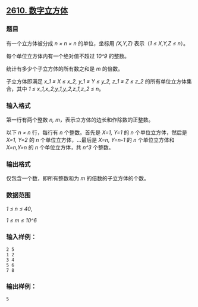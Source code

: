 ## [2610. 数字立方体](https://www.acwing.com/problem/content/2612/)

### 题目

有一个立方体被分成 *n × n × n* 的单位，坐标用 *(X,Y,Z)* 表示（*1 ≤ X,Y,Z ≤ n*）。

每个单位立方体内有一个绝对值不超过 *10^9* 的整数。

统计有多少个子立方体的所有数之和是 *m* 的倍数。

子立方体即满足 *x_1 ≤ X ≤ x_2, y_1 ≤ Y ≤ y_2, z_1 ≤ Z ≤ z_2* 的所有单位立方体集合，其中 *1 ≤ x_1,x_2,y_1,y_2,z_1,z_2 ≤ n*。

### 输入格式

第一行有两个整数 *n, m*，表示立方体的边长和作除数的正整数。

以下 *n × n* 行，每行有 *n* 个整数。首先是 *X=1, Y=1* 的 *n* 个单位立方体，然后是 *X=1, Y=2* 的 *n* 个单位立方体，…最后是 *X=n, Y=n-1* 的 *n* 个单位立方体和 *X=n,Y=n* 的 *n* 个单位立方体，共 *n^3* 个整数。

### 输出格式

仅包含一个数，即所有整数和为 *m* 的倍数的子立方体的个数。

### 数据范围

*1 ≤ n ≤ 40*,

*1 ≤ m ≤ 10^6*

### 输入样例：

```
2 5
1 2
3 4
5 6
7 8
```

### 输出样例：

```
5
```
